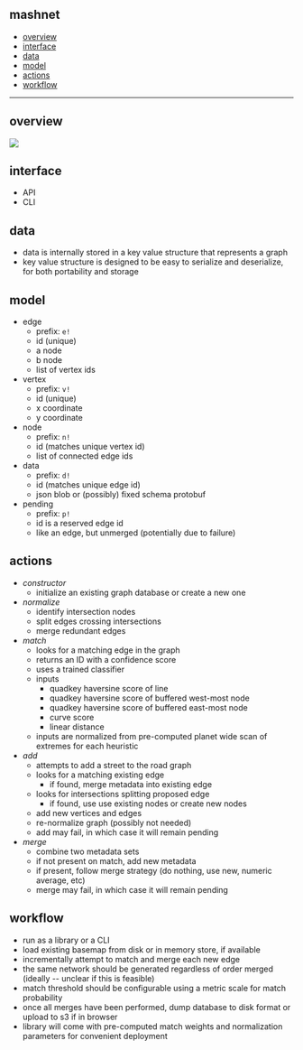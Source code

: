 mashnet
---

- [overview](https://github.com/sharedstreets/mashnet#overview)
- [interface](https://github.com/sharedstreets/mashnet#interface)
- [data](https://github.com/sharedstreets/mashnet#data)
- [model](https://github.com/sharedstreets/mashnet#model)
- [actions](https://github.com/sharedstreets/mashnet#actions)
- [workflow](https://github.com/sharedstreets/mashnet#workflow)

---

## overview

![](https://i.imgur.com/mlE7O8x.jpg)

## interface

- API
- CLI

## data

- data is internally stored in a key value structure that represents a graph
- key value structure is designed to be easy to serialize and deserialize, for both portability and storage

## model

- edge
  - prefix: `e!`
  - id (unique)
  - a node
  - b node
  - list of vertex ids
- vertex
  - prefix: `v!`
  - id (unique)
  - x coordinate
  - y coordinate
- node
  - prefix: `n!`
  - id (matches unique vertex id)
  - list of connected edge ids
- data
  - prefix: `d!`
  - id (matches unique edge id)
  - json blob or (possibly) fixed schema protobuf
- pending
  - prefix: `p!`
  - id is a reserved edge id
  - like an edge, but unmerged (potentially due to failure)

## actions

- *constructor*
  - initialize an existing graph database or create a new one
- *normalize*
  - identify intersection nodes
  - split edges crossing intersections
  - merge redundant edges
- *match*
  - looks for a matching edge in the graph
  - returns an ID with a confidence score
  - uses a trained classifier
  - inputs
    - quadkey haversine score of line
    - quadkey haversine score of buffered west-most node
    - quadkey haversine score of buffered east-most node
    - curve score
    - linear distance
  - inputs are normalized from pre-computed planet wide scan of extremes for each heuristic
- *add*
  - attempts to add a street to the road graph
  - looks for a matching existing edge
    - if found, merge metadata into existing edge
  - looks for intersections splitting proposed edge
    - if found, use use existing nodes or create new nodes
  - add new vertices and edges
  - re-normalize graph (possibly not needed)
  - add may fail, in which case it will remain pending
- *merge*
  - combine two metadata sets
  - if not present on match, add new metadata
  - if present, follow merge strategy (do nothing, use new, numeric average, etc)
  - merge may fail, in which case it will remain pending

## workflow

- run as a library or a CLI
- load existing basemap from disk or in memory store, if available
- incrementally attempt to match and merge each new edge
- the same network should be generated regardless of order merged (ideally -- unclear if this is feasible)
- match threshold should be configurable using a metric scale for match probability
- once all merges have been performed, dump database to disk format or upload to s3 if in browser
- library will come with pre-computed match weights and normalization parameters for convenient deployment
